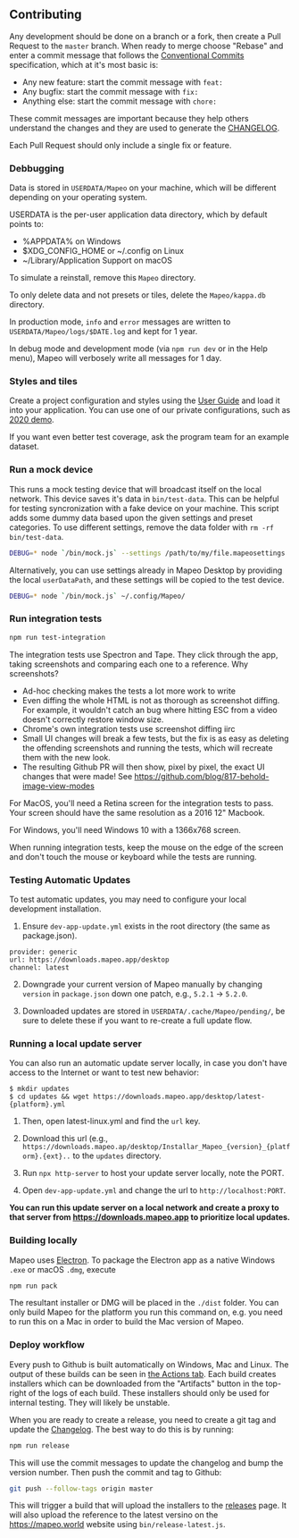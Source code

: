 ## Contributing
Any development should be done on a branch or a fork, then create a Pull Request to the `master` branch. When ready to merge choose "Rebase" and enter a commit message that follows the [Conventional Commits](https://www.conventionalcommits.org/en/v1.0.0-beta.4/#examples) specification, which at it's most basic is:

* Any new feature: start the commit message with `feat: `
* Any bugfix: start the commit message with `fix: `
* Anything else: start the commit message with `chore: `

These commit messages are important because they help others understand the changes and they are used to generate the [CHANGELOG](CHANGELOG.md).

Each Pull Request should only include a single fix or feature.

### Debbugging

Data is stored in `USERDATA/Mapeo` on your machine, which will be different
depending on your operating system.

USERDATA is the per-user application data directory, which by default points to:
  * %APPDATA% on Windows
  * $XDG_CONFIG_HOME or ~/.config on Linux
  * ~/Library/Application Support on macOS

To simulate a reinstall, remove this `Mapeo` directory.

To only delete data and not presets or tiles, delete the `Mapeo/kappa.db`
directory.

In production mode, `info` and `error` messages are written to
`USERDATA/Mapeo/logs/$DATE.log` and kept for 1 year.

In debug mode and development mode (via `npm run dev` or in the Help menu),
Mapeo will verbosely write all messages for 1 day. 

### Styles and tiles

Create a project configuration and styles using the [User
Guide](https://docs.mapeo.app) and load it into your application. You can use
one of our private configurations, such as [2020
demo](https://github.com/digidem/mapeo-config-2020-demo-en). 

If you want even better test coverage, ask the program team for an example
dataset.


### Run a mock device

This runs a mock testing device that will broadcast itself on the local
network. This device saves it's data in `bin/test-data`. This can be helpful
for testing syncronization with a fake device on your machine.  This script
adds some dummy data based upon the given settings and preset categories. To use
different settings, remove the data folder with `rm -rf bin/test-data`. 

```sh
DEBUG=* node `/bin/mock.js` --settings /path/to/my/file.mapeosettings
```


Alternatively, you can use settings already in Mapeo Desktop by providing the
local `userDataPath`, and these settings will be copied to the test device. 

```sh
DEBUG=* node `/bin/mock.js` ~/.config/Mapeo/
```


### Run integration tests

```sh
npm run test-integration
```

The integration tests use Spectron and Tape. They click through the app, taking screenshots and
comparing each one to a reference. Why screenshots?

* Ad-hoc checking makes the tests a lot more work to write
* Even diffing the whole HTML is not as thorough as screenshot diffing. For example, it wouldn't
  catch an bug where hitting ESC from a video doesn't correctly restore window size.
* Chrome's own integration tests use screenshot diffing iirc
* Small UI changes will break a few tests, but the fix is as easy as deleting the offending
  screenshots and running the tests, which will recreate them with the new look.
* The resulting Github PR will then show, pixel by pixel, the exact UI changes that were made! See
  https://github.com/blog/817-behold-image-view-modes

For MacOS, you'll need a Retina screen for the integration tests to pass. Your screen should have
the same resolution as a 2016 12" Macbook.

For Windows, you'll need Windows 10 with a 1366x768 screen.

When running integration tests, keep the mouse on the edge of the screen and don't touch the mouse
or keyboard while the tests are running.


### Testing Automatic Updates

To test automatic updates, you may need to configure your local development
installation. 

1. Ensure `dev-app-update.yml` exists in the root directory (the same as
package.json).

```
provider: generic
url: https://downloads.mapeo.app/desktop
channel: latest
```

2. Downgrade your current version of Mapeo manually by changing `version` in
   `package.json` down one patch, e.g., `5.2.1` -> `5.2.0`.

3. Downloaded updates are stored in `USERDATA/.cache/Mapeo/pending/`, be sure
   to delete these if you want to re-create a full update flow.


### Running a local update server

You can also run an automatic update server locally, in case you don't have access to
the Internet or want to test new behavior:

```
$ mkdir updates
$ cd updates && wget https://downloads.mapeo.app/desktop/latest-{platform}.yml 
```

1. Then, open latest-linux.yml and find the `url` key. 

2. Download this url (e.g., `https://downloads.mapeo.ap/desktop/Installar_Mapeo_{version}_{platform}.{ext}..` to the `updates` directory. 

3. Run `npx http-server` to host your update server locally, note the
   PORT.

4. Open `dev-app-update.yml` and change the url to `http://localhost:PORT`. 

**You can run this update server on a local network and create a proxy to that
server from https://downloads.mapeo.app to prioritize local updates.** 


### Building locally

Mapeo uses [Electron](http://electron.atom.io/). To package the Electron app as
a native Windows `.exe` or macOS `.dmg`, execute

```sh
npm run pack
```

The resultant installer or DMG will be placed in the `./dist` folder. You can only build Mapeo for the platform you run this command on, e.g. you need to run this on a Mac in order to build the Mac version of Mapeo.

### Deploy workflow

Every push to Github is built automatically on Windows, Mac and Linux. The output of these builds can be seen in [the Actions tab](https://github.com/digidem/mapeo-desktop/actions). Each build creates installers which can be downloaded from the "Artifacts" button in the top-right of the logs of each build. These installers should only be used for internal testing. They will likely be unstable.

When you are ready to create a release, you need to create a git tag and update the [Changelog](CHANGELOG.md). The best way to do this is by running:

```sh
npm run release
```

This will use the commit messages to update the changelog and bump the version number. Then push the commit and tag to Github:

```sh
git push --follow-tags origin master
```

This will trigger a build that will upload the installers to the [releases](https://github.com/digidem/mapeo-desktop/releases) page. It will also upload the reference to the latest versino on the https://mapeo.world website using `bin/release-latest.js`.


